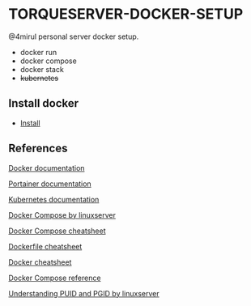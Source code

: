 # TORQUESERVER-DOCKER-SETUP

@4mirul personal server docker setup.

- docker run
- docker compose
- docker stack
- ~~kubernetes~~

## Install docker

- [Install](https://docs.docker.com/engine/install/)

## References

[Docker documentation](https://docs.docker.com/)

[Portainer documentation](https://docs.portainer.io/)

[Kubernetes documentation](https://kubernetes.io/docs/home/)

[Docker Compose by linuxserver](https://docs.linuxserver.io/general/docker-compose)

[Docker Compose cheatsheet](https://devhints.io/docker-compose)

[Dockerfile cheatsheet](https://devhints.io/dockerfile)

[Docker cheatsheet](https://dockerlabs.collabnix.com/docker/cheatsheet/)

[Docker Compose reference](https://docs.docker.com/compose/reference/)

[Understanding PUID and PGID by linuxserver](https://docs.linuxserver.io/general/understanding-puid-and-pgid)
